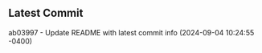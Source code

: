 
## Latest Commit
ab03997 - Update README with latest commit info (2024-09-04 10:24:55 -0400) <Yunxi-Zhou>
